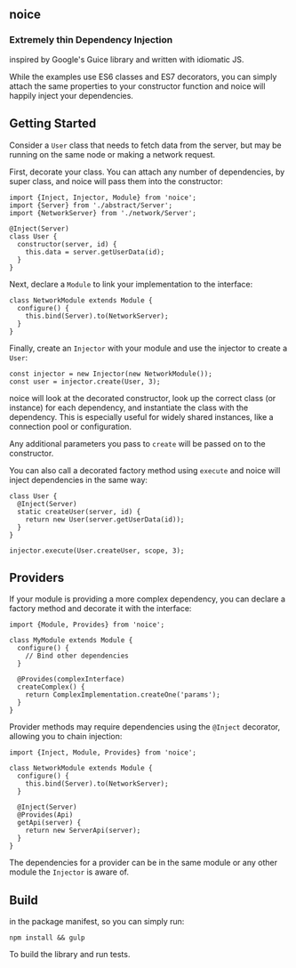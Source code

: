 ## noice
### Extremely thin Dependency Injection
inspired by Google's Guice library and written with idiomatic JS.

While the examples use ES6 classes and ES7 decorators, you can
simply attach the same properties to your constructor function
and noice will happily inject your dependencies.

## Getting Started
Consider a `User` class that needs to fetch data from the server,
but may be running on the same node or making a network request.

First, decorate your class. You can attach any number of
dependencies, by super class, and noice will pass them into the
constructor:

    import {Inject, Injector, Module} from 'noice';
    import {Server} from './abstract/Server';
    import {NetworkServer} from './network/Server';

    @Inject(Server)
    class User {
      constructor(server, id) {
        this.data = server.getUserData(id);
      }
    }

Next, declare a `Module` to link your implementation to the
interface:

    class NetworkModule extends Module {
      configure() {
        this.bind(Server).to(NetworkServer);
      }
    }

Finally, create an `Injector` with your module and use
the injector to create a `User`:

    const injector = new Injector(new NetworkModule());
    const user = injector.create(User, 3);

noice will look at the decorated constructor, look up the
correct class (or instance) for each dependency, and instantiate
the class with the dependency. This is especially useful for
widely shared instances, like a connection pool or configuration.

Any additional parameters you pass to `create` will be passed on
to the constructor.

You can also call a decorated factory method using `execute` and
noice will inject dependencies in the same way:

    class User {
      @Inject(Server)
      static createUser(server, id) {
        return new User(server.getUserData(id));
      }
    }

    injector.execute(User.createUser, scope, 3);

## Providers
If your module is providing a more complex dependency, you
can declare a factory method and decorate it with the
interface:

    import {Module, Provides} from 'noice';

    class MyModule extends Module {
      configure() {
        // Bind other dependencies
      }

      @Provides(complexInterface)
      createComplex() {
        return ComplexImplementation.createOne('params');
      }
    }

Provider methods may require dependencies using the `@Inject`
decorator, allowing you to chain injection:

    import {Inject, Module, Provides} from 'noice';

    class NetworkModule extends Module {
      configure() {
        this.bind(Server).to(NetworkServer);
      }

      @Inject(Server)
      @Provides(Api)
      getApi(server) {
        return new ServerApi(server);
      }
    }

The dependencies for a provider can be in the same module or
any other module the `Injector` is aware of.

## Build
in the package manifest, so you can simply run:

    npm install && gulp

To build the library and run tests.
